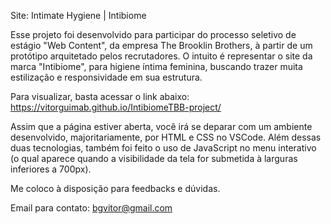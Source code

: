 Site: Intimate Hygiene | Intibiome

Esse projeto foi desenvolvido para participar do processo seletivo de estágio "Web Content", da empresa The Brooklin Brothers, à partir de um protótipo arquitetado pelos recrutadores.
O intuito é representar o site da marca "Intibiome", para higiene íntima feminina, buscando trazer muita estilização e responsividade em sua estrutura.

Para visualizar, basta acessar o link abaixo:
https://vitorguimab.github.io/IntibiomeTBB-project/

Assim que a página estiver aberta, você irá se deparar com um ambiente desenvolvido, majoritariamente, por HTML e CSS no VSCode. Além dessas duas tecnologias, também foi feito o uso de JavaScript no menu interativo (o qual aparece quando a visibilidade da tela for submetida à larguras inferiores a 700px).

Me coloco à disposição para feedbacks e dúvidas. 

Email para contato: bgvitor@gmail.com




